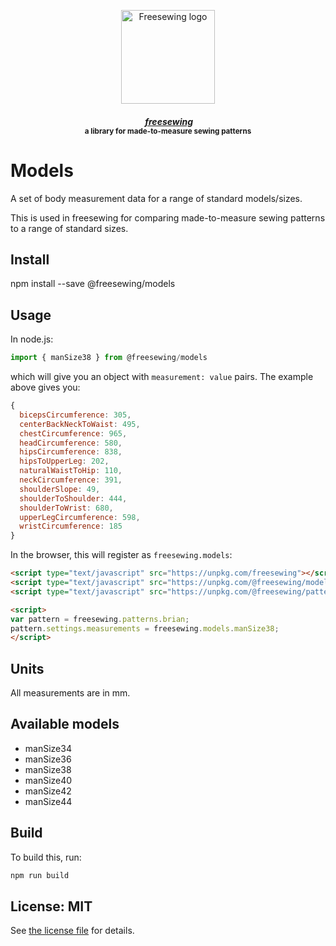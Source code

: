 <p align="center">
  <a title="Go to freesewing.org" href="https://freesewing.org/"><img src="https://freesewing.org/img/logo/black.svg" align="center" width="150px" alt="Freesewing logo"/></a>
</p>
<h4 align="center"><em>&nbsp;<a title="Go to freesewing.org" href="https://freesewing.org/">freesewing</a></em>
<br><sup>a library for made-to-measure sewing patterns</sup>
</h4>

# Models
A set of body measurement data for a range of standard models/sizes.

This is used in freesewing for comparing made-to-measure sewing patterns to a range of standard sizes.

## Install

npm install --save @freesewing/models

## Usage

In node.js:

```js
import { manSize38 } from @freesewing/models
```

which will give you an object with `measurement: value` pairs. 
The example above gives you:

```js
{
  bicepsCircumference: 305,
  centerBackNeckToWaist: 495,
  chestCircumference: 965,
  headCircumference: 580,
  hipsCircumference: 838,
  hipsToUpperLeg: 202,
  naturalWaistToHip: 110,
  neckCircumference: 391,
  shoulderSlope: 49,
  shoulderToShoulder: 444,
  shoulderToWrist: 680,
  upperLegCircumference: 598,
  wristCircumference: 185
}
```

In the browser, this will register as `freesewing.models`:

```html
<script type="text/javascript" src="https://unpkg.com/freesewing"></script>
<script type="text/javascript" src="https://unpkg.com/@freesewing/models"></script>
<script type="text/javascript" src="https://unpkg.com/@freesewing/pattern-brian"></script>

<script>
var pattern = freesewing.patterns.brian;
pattern.settings.measurements = freesewing.models.manSize38;
</script>
```

## Units

All measurements are in mm.

## Available models

 - manSize34
 - manSize36
 - manSize38
 - manSize40
 - manSize42
 - manSize44

## Build

To build this, run:

```sh
npm run build
```

## License: MIT

See [the license file](https://github.com/freesewing/plugin-theme/blob/master/LICENSE)
for details.

